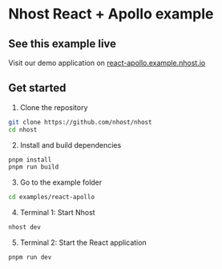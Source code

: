 # Nhost React + Apollo example

## See this example live

Visit our demo application on [react-apollo.example.nhost.io](https://react-apollo.example.nhost.io)

## Get started

1. Clone the repository

```sh
git clone https://github.com/nhost/nhost
cd nhost
```

2. Install and build dependencies

```sh
pnpm install
pnpm run build
```

3. Go to the example folder

```sh
cd examples/react-apollo
```

4. Terminal 1: Start Nhost

```sh
nhost dev
```

5. Terminal 2: Start the React application

```sh
pnpm run dev
```
